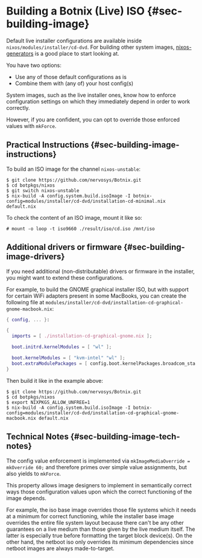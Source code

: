 # Building a Botnix (Live) ISO {#sec-building-image}

Default live installer configurations are available inside `nixos/modules/installer/cd-dvd`.
For building other system images, [nixos-generators] is a good place to start looking at.

You have two options:

- Use any of those default configurations as is
- Combine them with (any of) your host config(s)

System images, such as the live installer ones, know how to enforce configuration settings
on which they immediately depend in order to work correctly.

However, if you are confident, you can opt to override those
enforced values with `mkForce`.

[nixos-generators]: https://github.com/nix-community/nixos-generators

## Practical Instructions {#sec-building-image-instructions}

To build an ISO image for the channel `nixos-unstable`:

```ShellSession
$ git clone https://github.com/nervosys/Botnix.git
$ cd botpkgs/nixos
$ git switch nixos-unstable
$ nix-build -A config.system.build.isoImage -I botnix-config=modules/installer/cd-dvd/installation-cd-minimal.nix default.nix
```

To check the content of an ISO image, mount it like so:

```ShellSession
# mount -o loop -t iso9660 ./result/iso/cd.iso /mnt/iso
```

## Additional drivers or firmware {#sec-building-image-drivers}

If you need additional (non-distributable) drivers or firmware in the
installer, you might want to extend these configurations.

For example, to build the GNOME graphical installer ISO, but with support for
certain WiFi adapters present in some MacBooks, you can create the following
file at `modules/installer/cd-dvd/installation-cd-graphical-gnome-macbook.nix`:

```nix
{ config, ... }:

{
  imports = [ ./installation-cd-graphical-gnome.nix ];

  boot.initrd.kernelModules = [ "wl" ];

  boot.kernelModules = [ "kvm-intel" "wl" ];
  boot.extraModulePackages = [ config.boot.kernelPackages.broadcom_sta ];
}
```

Then build it like in the example above:

```ShellSession
$ git clone https://github.com/nervosys/Botnix.git
$ cd botpkgs/nixos
$ export NIXPKGS_ALLOW_UNFREE=1
$ nix-build -A config.system.build.isoImage -I botnix-config=modules/installer/cd-dvd/installation-cd-graphical-gnome-macbook.nix default.nix
```

## Technical Notes {#sec-building-image-tech-notes}

The config value enforcement is implemented via `mkImageMediaOverride = mkOverride 60;`
and therefore primes over simple value assignments, but also yields to `mkForce`.

This property allows image designers to implement in semantically correct ways those
configuration values upon which the correct functioning of the image depends.

For example, the iso base image overrides those file systems which it needs at a minimum
for correct functioning, while the installer base image overrides the entire file system
layout because there can't be any other guarantees on a live medium than those given
by the live medium itself. The latter is especially true before formatting the target
block device(s). On the other hand, the netboot iso only overrides its minimum dependencies
since netboot images are always made-to-target.
